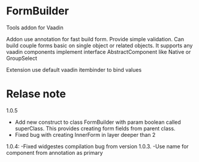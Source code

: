 # FormBuilder
Tools addon for Vaadin

Addon use annotation for fast build form.
Provide simple validation.
Can build couple forms basic on single object or related objects.
It supports any vaadin components implement interface AbstractComponent like Native or GroupSelect

Extension use default vaadin itembinder to bind values




# Relase note
1.0.5
  - Add new construct to class FormBuilder with param boolean called superClass.
    This provides creating form fields from parent class.
  - Fixed bug with creating InnerForm in layer deeper than 2

1.0.4:
  -Fixed widgestes compilation bug from version 1.0.3.
  -Use name for component from annotation as primary